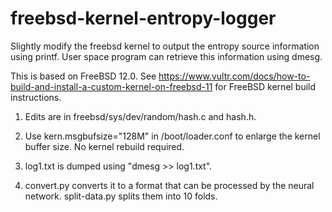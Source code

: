 # freebsd-kernel-entropy-logger
Slightly modify the freebsd kernel to output the entropy source information using printf. User space program can retrieve this information using dmesg. 

This is based on FreeBSD 12.0. See https://www.vultr.com/docs/how-to-build-and-install-a-custom-kernel-on-freebsd-11 for FreeBSD kernel build instructions. 

1. Edits are in freebsd/sys/dev/random/hash.c and hash.h. 

2. Use kern.msgbufsize="128M" in /boot/loader.conf to enlarge the kernel buffer size. No kernel rebuild required. 

3. log1.txt is dumped using "dmesg >> log1.txt".

4. convert.py converts it to a format that can be processed by the neural network. split-data.py splits them into 10 folds.
